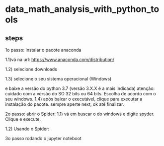 # data_math_analysis_with_python_tools


## steps


1o passo: instalar o pacote anaconda

1.1)vá na url: https://www.anaconda.com/distribution/

1.2) selecione downloads

1.3) selecione o seu sistema operacional (Windows)

e baixe a versão do python 3.7 (versão 3.X.X é a mais indicada)
atenção: cuidado com a versão do SO 32 bits ou 64 bits. Escolha de acordo com o seu windows.
1.4) após baixar o executável, clique para executar a instalação do pacote.
sempre aperte next, ok até finalizar.

2o passo: abrir o Spider:
1.1) vá em buscar o do windows e digite spyder. Clique e execute.

1.2) Usando o Spider:


3o passo rodando o jupyter noteboot
